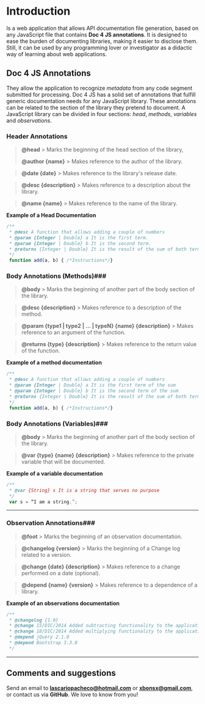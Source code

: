
# Introduction #
Is a web application that allows API documentation file generation, based on any JavaScript file that contains **Doc 4 JS annotations**. It is designed to ease the burden of documenting libraries, making it easier to disclose them. Still, it can be used by any programming lover or investigator as a didactic way of learning about web applications.

## Doc 4 JS Annotations ##
They allow the application to recognize *metadata* from any code segment submitted for processing. Doc 4 JS has a solid set of annotations that fulfill generic documentation needs for any JavaScript library. These annotations can be related to the section of the library they pretend to document. A JavaScript library can be divided in four sections: *head*, *methods*, *variables* and *observations*.

### Header Annotations ###

> **@head**
	> Marks the beginning of the head section of the library,
> 
> **@author {name}**
	> Makes reference to the author of the library.
	
> **@date {date}**
	> Makes reference to the library's release date.
	
> **@desc {description}**
	> Makes reference to a description about the library.
	
> **@name {name}**
	> Makes reference to the name of the library.


**Example of a Head Documentation**
```javascript
/**
 * @desc A function that allows adding a couple of numbers
 * @param {Integer | Double} a It is the first term.
 * @param {Integer | Double} b It is the second term.
 * @returns {Integer | Double} It is the result of the sum of both terms.
 */
 function add(a, b) { /*Instructions*/}
```


### Body Annotations (Methods)###

> **@body**
	> Marks the beginning of another part of the body section of the library.
	
> **@desc {description}**
	> Makes reference to a description of the method.
	
> **@param {type1 | type2 | ... | typeN} {name} {description}**
	> Makes reference to an argument of the function.
	
> **@returns {type} {description}**
	> Makes reference to the return value of the function.


**Example of a method documentation**
```javascript
/**
 * @desc A function that allows adding a couple of numbers
 * @param {Integer | Double} a It is the first term of the sum
 * @param {Integer | Double} b It is the second term of the sum
 * @returns {Integer | Double} It is the result of the sum of both terms
 */
 function add(a, b) { /*Instructions*/}
```

### Body Annotations (Variables)###

> **@body**
	> Marks the beginning of another part of the body section of the library.
	
> **@var {type} {name} {description}**
	> Makes reference to the private variable that will be documented.


**Example of a variable documentation**
```javascript
/**
 * @var {String} s It is a string that serves no purpose
 */
 var s = “I am a string.”;
```

----

### Observation Annotations###

> **@foot**
	> Marks the beginning of an observation documentation.
	
> **@changelog {version}**
	> Marks the beginning of a Change log related to a version.
	
> **@change {date} {description}**
	> Makes reference to a change performed on a date (optional).
	
> **@depend {name} {version}**
	> Makes reference to a dependence of a library.


**Example of an observations documentation**
```javascript
/**
 * @changelog {1.0}
 * @change 15/DIC/2014 Added subtracting functionality to the application
 * @change 18/DIC/2014 Added multiplying functionality to the application
 * @depend jQuery 2.1.0
 * @depend Bootstrap 3.3.0
 */
 ```

----
Comments and suggestions
------------------------

Send an email to **lascariopacheco@hotmail.com** or **xbonsx@gmail.com**, or contact us via **GitHub**. We love to know from you!

